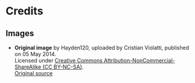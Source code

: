 # Credits

## Images
- **Original image** by Hayden120, uploaded by Cristian Violatti, published on 05 May 2014.  
  Licensed under [Creative Commons Attribution-NonCommercial-ShareAlike (CC BY-NC-SA)](https://creativecommons.org/licenses/by-nc-sa/4.0/).  
  [Original source](https://www.worldhistory.org/image/2613/indo-european-language-family/)
